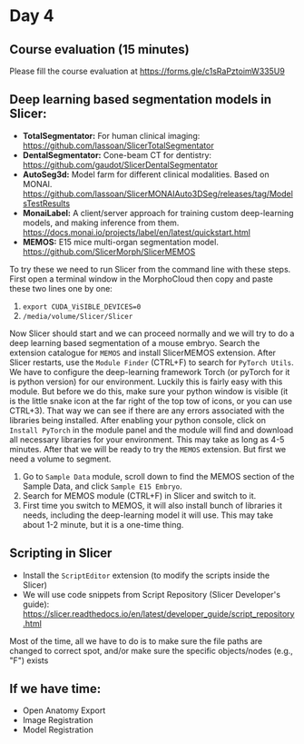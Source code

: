 # Day 4

## Course evaluation (15 minutes)

Please fill the course evaluation at https://forms.gle/c1sRaPztoimW335U9

## Deep learning based segmentation models in Slicer:

* **TotalSegmentator:** For human clinical imaging: https://github.com/lassoan/SlicerTotalSegmentator
* **DentalSegmentator:** Cone-beam CT for dentistry: https://github.com/gaudot/SlicerDentalSegmentator
* **AutoSeg3d:** Model farm for different clinical modalities. Based on MONAI. https://github.com/lassoan/SlicerMONAIAuto3DSeg/releases/tag/ModelsTestResults
* **MonaiLabel:** A client/server approach for training custom deep-learning models, and making inference from them. https://docs.monai.io/projects/label/en/latest/quickstart.html
* **MEMOS:** E15 mice multi-organ segmentation model. https://github.com/SlicerMorph/SlicerMEMOS

To try these we need to run Slicer from the command line with these steps. First open a terminal window in the MorphoCloud then copy and paste these two lines one by one:
1. ```export CUDA_ViSIBLE_DEVICES=0```
2. ```/media/volume/Slicer/Slicer```

Now Slicer should start and we can proceed normally and we will try to do a deep learning based segmentation of a mouse embryo. Search the extension catalogue for `MEMOS` and install SlicerMEMOS extension. After Slicer restarts, use the `Module Finder` (CTRL+F) to search for `PyTorch Utils`. We have to configure the deep-learning framework Torch (or pyTorch for it is python version) for our environment. Luckily this is fairly easy with this module. But before we do this, make sure your python window is visible (it is the little snake icon at the far right of the top tow of icons, or you can use CTRL+3). That way we can see if there are any errors associated with the libraries being installed. After enabling your python console, click on `Install PyTorch` in the module panel and the module will find and download all necessary libraries for your environment. This may take as long as 4-5 minutes. After that we will be ready to try the `MEMOS` extension. But first we need a volume to segment.

1. Go to `Sample Data` module, scroll down to find the MEMOS section of the Sample Data, and click `Sample E15 Embryo`. 
2. Search for MEMOS module (CTRL+F) in Slicer and switch to it.
3. First time you switch to MEMOS, it will also install bunch of libraries it needs, including the deep-learning model it will use. This may take about 1-2 minute, but it is a one-time thing. 

## Scripting in Slicer
* Install the `ScriptEditor` extension (to modify the scripts inside the Slicer)
* We will use code snippets from Script Repository (Slicer Developer's guide): https://slicer.readthedocs.io/en/latest/developer_guide/script_repository.html

Most of the time, all we have to do is to make sure the file paths are changed to correct spot, and/or make sure the specific objects/nodes (e.g., "F") exists

## If we have time:

* Open Anatomy Export
* Image Registration 
* Model Registration


